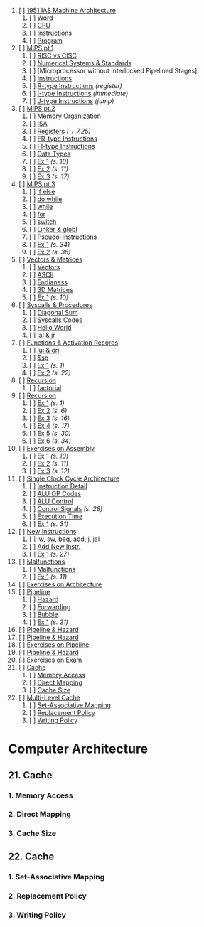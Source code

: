 1. [ ] [1951 IAS Machine Architecture](https://drive.google.com/file/d/1fwoa\_kESFA75jYDheYJAeZlso1BqrGC6/view)
    1. [ ] [Word]()
    2. [ ] [CPU]()
    3. [ ] [Instructions]()
    4. [ ] [Program]()
2. [ ] [MIPS pt.1](https://drive.google.com/file/d/1gXNULU9V-o77Zd-rGHQwvdszKDAbdHT7/view)
    1. [ ] [RISC vs CISC]()
    2. [ ] [Numerical Systems & Standards]()
    3. [ ] [Microprocessor without Interlocked Pipelined Stages]
    4. [ ] [Instructions]()
    5. [ ] [R-type Instructions]() _(register)_
    6. [ ] [I-type Instructions]() _(immediate)_
    7. [ ] [J-type Instructions]() _(jump)_
3. [ ] [MIPS pt.2](https://drive.google.com/file/d/1xzV-vqypdIcDoRf6Yy7QQQ2bDI03AsRi/view)
    1. [ ] [Memory Organization]()
    2. [ ] [ISA]()
    3. [ ] [Registers]() _( + 7.25)_
    4. [ ] [FR-type Instructions]()
    5. [ ] [FI-type Instructions]()
    6. [ ] [Data Types]()
    7. [ ] [Ex 1]() _(s. 10)_
    8. [ ] [Ex 2]() _(s. 11)_
    9. [ ] [Ex 3]() _(s. 17)_
4. [ ] [MIPS pt.3](https://drive.google.com/file/d/1zPNd-j8MB2BGvIXOkZ3wqt7rc55TOhJL/view)
    1. [ ] [if else]()
    2. [ ] [do while]()
    3. [ ] [while]()
    4. [ ] [for]()
    5. [ ] [switch]()
    6. [ ] [Linker & globl]()
    7. [ ] [Pseudo-Instructions]()
    8. [ ] [Ex 1]() _(s. 34)_
    9. [ ] [Ex 2]() _(s. 35)_
5. [ ] [Vectors & Matrices](https://drive.google.com/file/d/15Nt6-bs3Vsw\_N2tyTs5JuLPEFW_-iiCL/view)
    1. [ ] [Vectors]()
    2. [ ] [ASCII]()
    3. [ ] [Endianess]()
    4. [ ] [3D Matrices]()
    5. [ ] [Ex 1]() _(s. 10)_
6. [ ] [Syscalls & Procedures](https://drive.google.com/file/d/1huzOF0cJQH-wdABF-9eoQuNAYMK458LW/view)
    1. [ ] [Diagonal Sum]()
    2. [ ] [Syscalls Codes]()
    3. [ ] [Hello World]()
    4. [ ] [jal & jr]()
7. [ ] [Functions & Activation Records](https://drive.google.com/file/d/1hv1b9m6XY-kiizGSCo9gJNuHowSvzAJ2/view)
    1. [ ] [lui & ori]()
    2. [ ] [$sp]()
    3. [ ] [Ex 1]() _(s. 1)_
    4. [ ] [Ex 2]() _(s. 22)_
8. [ ] [Recursion](https://drive.google.com/file/d/1lMYGhEwdZYCAzBHU42qv\_JnXspFkU5ez/view)
    1. [ ] [factorial]()
9. [ ] [Recursion](https://drive.google.com/file/d/1qoy0XIhP64NhaCFfKU4N-XChhOTJGQcV/view)
    1. [ ] [Ex 1]() _(s. 1)_
    2. [ ] [Ex 2]() _(s. 6)_
    3. [ ] [Ex 3]() _(s. 16)_
    4. [ ] [Ex 4]() _(s. 17)_
    5. [ ] [Ex 5]() _(s. 30)_
    6. [ ] [Ex 6]() _(s. 34)_
10. [ ] [Exercises on Assembly](https://drive.google.com/file/d/1t\_DDjDgztz62KorWbXyNq1XjTG-5oqYO/view)
    1. [ ] [Ex 1]() _(s. 10)_
    2. [ ] [Ex 2]() _(s. 11)_
    3. [ ] [Ex 3]() _(s. 12)_
11. [ ] [Single Clock Cycle Architecture](https://drive.google.com/file/d/1v9vOsCyBIfoHtCxLqRW\_W-HwVDz3G1Sv/view)
    1. [ ] [Instruction Detail]()
    2. [ ] [ALU OP Codes]()
    3. [ ] [ALU Control]()
    4. [ ] [Control Signals]() _(s. 28)_
    5. [ ] [Execution Time]()
    6. [ ] [Ex 1]() _(s. 31)_
12. [ ] [New Instructions](https://drive.google.com/file/d/1wCJAPM3tON3mOJGNyEq4eRgVku-ZtwP\_/view)
    1. [ ] [lw, sw, beq, add, j, jal]()
    2. [ ] [Add New Instr.]()
    3. [ ] [Ex 1]() _(s. 27)_
13. [ ] [Malfunctions](https://drive.google.com/file/d/1zJsLx3XnT-l6ssFlrB0UzIsCNz1wfi33/view)
    1. [ ] [Malfunctions]()
    2. [ ] [Ex 1]() _(s. 11)_
14. [ ] [Exercises on Architecture]()
15. [ ] [Pipeline]()
    1. [ ] [Hazard]()
    2. [ ] [Forwarding]()
    3. [ ] [Bubble]()
    4. [ ] [Ex 1]() _(s. 21)_
16. [ ] [Pipeline & Hazard]()
17. [ ] [Pipeline & Hazard]()
18. [ ] [Exercises on Pipeline]()
19. [ ] [Pipeline & Hazard]()
20. [ ] [Exercises on Exam]()
21. [ ] [Cache](https://drive.google.com/file/d/13\_z3H6EqCx1dK84NkEVajC\_9NVXKg1Rf/view)
    1. [ ] [Memory Access]()
    2. [ ] [Direct Mapping]()
    3. [ ] [Cache Size]()
22. [ ] [Multi-Level Cache](https://drive.google.com/file/d/17E5Yzo6kRN9ujz\_nizlzxlOLH6ZZAjnl/view)
    1. [ ] [Set-Associative Mapping]() 
    2. [ ] [Replacement Policy]() 
    3. [ ] [Writing Policy]() 

# Computer Architecture


## 21. Cache

### 1. Memory Access

### 2. Direct Mapping

### 3. Cache Size

## 22. Cache

### 1. Set-Associative Mapping

### 2. Replacement Policy

### 3. Writing Policy
